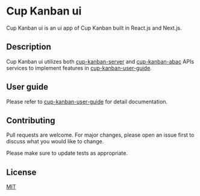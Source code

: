 # Cup Kanban ui

Cup Kanban ui is an ui app of Cup Kanban built in React.js and Next.js.

## Description

Cup Kanban ui utilizes both [cup-kanban-server](https://github.com/YuetChan/cup-kanban-server) and [cup-kanban-abac](https://github.com/YuetChan/cup-kanban-abac) APIs services to implement features in [cup-kanban-user-guide](https://github.com/YuetChan/cup-kanban-user-guide "cup-kanban-user-guide").

## User guide
Please refer to [cup-kanban-user-guide](https://github.com/YuetChan/cup-kanban-user-guide "cup-kanban-user-guide") for detail documentation.

## Contributing
Pull requests are welcome. For major changes, please open an issue first to discuss what you would like to change.

Please make sure to update tests as appropriate.

## License
[MIT](https://choosealicense.com/licenses/mit/)
